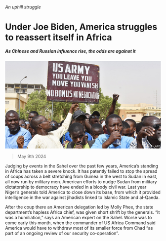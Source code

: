 ###### An uphill struggle

# Under Joe Biden, America struggles to reassert itself in Africa 

##### As Chinese and Russian influence rise, the odds are against it 

![image](images/20240511_MAP001.jpg) 

> May 9th 2024 

Judging by events in the Sahel over the past few years, America’s standing in Africa has taken a severe knock. It has patently failed to stop the spread of coups across a belt stretching from Guinea in the west to Sudan in east, all now run by military men. American efforts to nudge Sudan from military dictatorship to democracy have ended in a bloody civil war. Last year Niger’s generals told America to close down its base, from which it provided intelligence in the war against jihadists linked to Islamic State and al-Qaeda. 

After the coup there an American delegation led by Molly Phee, the state department’s hapless Africa chief, was given short shrift by the generals. “It was a humiliation,” says an American expert on the Sahel. Worse was to come early this month, when the commander of US Africa Command said America would have to withdraw most of its smaller force from Chad “as part of an ongoing review of our security co-operation”. 

